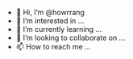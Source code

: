 - 👋 Hi, I’m @howrrang
- 👀 I’m interested in ...
- 🌱 I’m currently learning ...
- 💞️ I’m looking to collaborate on ...
- 📫 How to reach me ...

<!---
howrrang/howrrang is a ✨ special ✨ repository because its `README.md` (this file) appears on your GitHub profile.
You can click the Preview link to take a look at your changes.
--->

